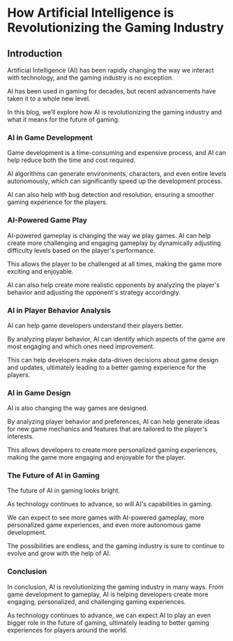 # How Artificial Intelligence is Revolutionizing the Gaming Industry

## Introduction

Artificial Intelligence (AI) has been rapidly changing the way we interact with technology, and the gaming industry is no exception.

AI has been used in gaming for decades, but recent advancements have taken it to a whole new level.

In this blog, we’ll explore how AI is revolutionizing the gaming industry and what it means for the future of gaming.

### AI in Game Development

Game development is a time-consuming and expensive process, and AI can help reduce both the time and cost required.

AI algorithms can generate environments, characters, and even entire levels autonomously, which can significantly speed up the development process.

AI can also help with bug detection and resolution, ensuring a smoother gaming experience for the players.

### AI-Powered Game Play

AI-powered gameplay is changing the way we play games. AI can help create more challenging and engaging gameplay by dynamically adjusting difficulty levels based on the player's performance.

This allows the player to be challenged at all times, making the game more exciting and enjoyable.

AI can also help create more realistic opponents by analyzing the player's behavior and adjusting the opponent's strategy accordingly.

### AI in Player Behavior Analysis

AI can help game developers understand their players better.

By analyzing player behavior, AI can identify which aspects of the game are most engaging and which ones need improvement.

This can help developers make data-driven decisions about game design and updates, ultimately leading to a better gaming experience for the players.

### AI in Game Design

AI is also changing the way games are designed.

By analyzing player behavior and preferences, AI can help generate ideas for new game mechanics and features that are tailored to the player's interests.

This allows developers to create more personalized gaming experiences, making the game more engaging and enjoyable for the player.

### The Future of AI in Gaming

The future of AI in gaming looks bright.

As technology continues to advance, so will AI's capabilities in gaming.

We can expect to see more games with AI-powered gameplay, more personalized game experiences, and even more autonomous game development.

The possibilities are endless, and the gaming industry is sure to continue to evolve and grow with the help of AI.

### Conclusion

In conclusion, AI is revolutionizing the gaming industry in many ways. From game development to gameplay, AI is helping developers create more engaging, personalized, and challenging gaming experiences.

As technology continues to advance, we can expect AI to play an even bigger role in the future of gaming, ultimately leading to better gaming experiences for players around the world.